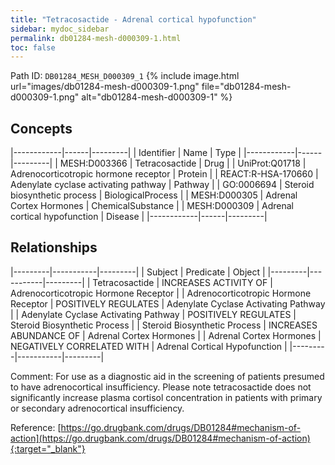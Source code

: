 ```yaml
---
title: "Tetracosactide - Adrenal cortical hypofunction"
sidebar: mydoc_sidebar
permalink: db01284-mesh-d000309-1.html
toc: false 
---
```



Path ID: `DB01284_MESH_D000309_1`
{% include image.html url="images/db01284-mesh-d000309-1.png" file="db01284-mesh-d000309-1.png" alt="db01284-mesh-d000309-1" %}

## Concepts

|------------|------|---------|
| Identifier | Name | Type    |
|------------|------|---------|
| MESH:D003366 | Tetracosactide | Drug |
| UniProt:Q01718 | Adrenocorticotropic hormone receptor | Protein |
| REACT:R-HSA-170660 | Adenylate cyclase activating pathway | Pathway |
| GO:0006694 | Steroid biosynthetic process | BiologicalProcess |
| MESH:D000305 | Adrenal Cortex Hormones | ChemicalSubstance |
| MESH:D000309 | Adrenal cortical hypofunction | Disease |
|------------|------|---------|

## Relationships

|---------|-----------|---------|
| Subject | Predicate | Object  |
|---------|-----------|---------|
| Tetracosactide | INCREASES ACTIVITY OF | Adrenocorticotropic Hormone Receptor |
| Adrenocorticotropic Hormone Receptor | POSITIVELY REGULATES | Adenylate Cyclase Activating Pathway |
| Adenylate Cyclase Activating Pathway | POSITIVELY REGULATES | Steroid Biosynthetic Process |
| Steroid Biosynthetic Process | INCREASES ABUNDANCE OF | Adrenal Cortex Hormones |
| Adrenal Cortex Hormones | NEGATIVELY CORRELATED WITH | Adrenal Cortical Hypofunction |
|---------|-----------|---------|

Comment: For use as a diagnostic aid in the screening of patients presumed to have adrenocortical insufficiency. Please note tetracosactide does not significantly increase plasma cortisol concentration in patients with primary or secondary adrenocortical insufficiency.

Reference: [https://go.drugbank.com/drugs/DB01284#mechanism-of-action](https://go.drugbank.com/drugs/DB01284#mechanism-of-action){:target="_blank"}
